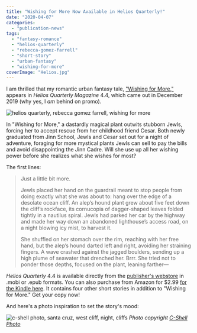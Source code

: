 ```yaml
---
title: "Wishing for More Now Available in Helios Quarterly!"
date: "2020-04-07"
categories:
  - "publication-news"
tags:
  - "fantasy-romance"
  - "helios-quarterly"
  - "rebecca-gomez-farrell"
  - "short-story"
  - "urban-fantasy"
  - "wishing-for-more"
coverImage: "Helios.jpg"
---
```


I am thrilled that my romantic urban fantasy tale, ["Wishing for More,"](/creative-works/wishing-for-more/) appears in _Helios Quarterly Magazine_ 4.4, which came out in December 2019 (why yes, I _am_ behind on promo).

![helios quarterly, rebecca gomez farrell, wishing for more](https://d2ypg8o05lff0b.cloudfront.net/wp-content/uploads/sites/3/2020/03/05070059/Helios-739x1024.jpg)

In "Wishing for More," a dastardly magical plant outwits stubborn Jewls, forcing her to accept rescue from her childhood friend Cesar. Both newly graduated from Jinn School, Jewls and Cesar set out for a night of adventure, foraging for more mystical plants Jewls can sell to pay the bills and avoid disappointing the Jinn Cadre. Will she use up all her wishing power before she realizes what she wishes for most?

The first lines:

> Just a little bit more.
>
> Jewls placed her hand on the guardrail meant to stop people from doing exactly what she was about to: hang over the edge of a desolate ocean cliff. An alep’s hound plant grew about five feet down the cliff’s rockface, its cornucopia of dagger-shaped leaves folded tightly in a nautilus spiral. Jewls had parked her car by the highway and made her way down an abandoned lighthouse’s access road, on a night blowing icy mist, to harvest it.
>
> She shuffled on her stomach over the rim, reaching with her free hand, but the alep’s hound darted left and right, avoiding her straining fingers. A wave crashed against the jagged boulders, sending up a high plume of seawater that drenched her. Brrr. She tried not to ponder those depths, focused on the plant, leaning farther—

_Helios Quarterly_ 4.4 is available directly from the [publisher's webstore](https://aurelialeo.com/product/2572150x12152019/) in .mobi or .epub formats. You can also purchase from Amazon for $2.99 [for the Kindle here](https://www.amazon.com/Helios-Quarterly-Magazine-Zelda-Knight-ebook/dp/B082Z9DXMW/). It contains four other short stories in addition to "Wishing for More." Get your copy now!

And here's a photo inspiration to set the story's mood:

![c-shell photo, santa cruz, west cliff, night, cliffs](https://d2ypg8o05lff0b.cloudfront.net/wp-content/uploads/sites/3/2020/04/07200316/wishing-for-more-photo-1024x683.jpg) *Photo copyright [C-Shell Photo](https://twitter.com/carlinschel)*
